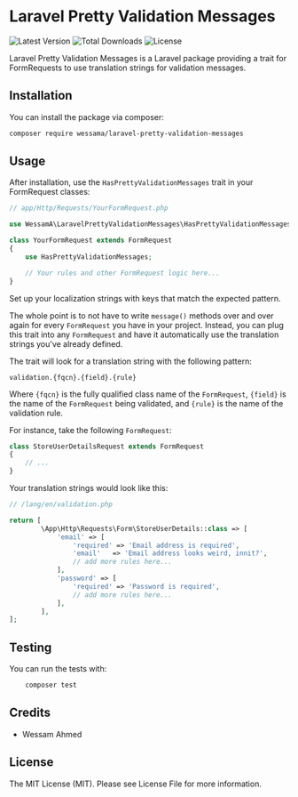 # Laravel Pretty Validation Messages

![Latest Version](https://img.shields.io/github/v/tag/your-namespace/laravel-pretty-validation-messages?label=version)
![Total Downloads](https://img.shields.io/packagist/dt/your-namespace/laravel-pretty-validation-messages.svg)
![License](https://img.shields.io/badge/license-MIT-brightgreen.svg)

Laravel Pretty Validation Messages is a Laravel package providing a trait for FormRequests to use translation strings for validation messages.

## Installation

You can install the package via composer:

```bash
composer require wessama/laravel-pretty-validation-messages
```

## Usage
After installation, use the `HasPrettyValidationMessages` trait in your FormRequest classes:

```php
// app/Http/Requests/YourFormRequest.php

use WessamA\LaravelPrettyValidationMessages\HasPrettyValidationMessages;

class YourFormRequest extends FormRequest
{
    use HasPrettyValidationMessages;

    // Your rules and other FormRequest logic here...
}
```

Set up your localization strings with keys that match the expected pattern.

The whole point is to not have to write `message()` methods over and over again for every `FormRequest` you have
in your project. Instead, you can plug this trait into any `FormRequest` and have it automatically use the
translation strings you've already defined. 

The trait will look for a translation string with the following pattern:

```
validation.{fqcn}.{field}.{rule}
```
Where `{fqcn}` is the fully qualified class name of the `FormRequest`, `{field}` is the name of the `FormRequest` being validated, and `{rule}` is the name of the validation rule.

For instance, take the following `FormRequest`:

```php
class StoreUserDetailsRequest extends FormRequest
{
    // ...
}
```

Your translation strings would look like this:

```php
// /lang/en/validation.php

return [
        \App\Http\Requests\Form\StoreUserDetails::class => [
            'email' => [
                'required' => 'Email address is required',
                'email'   => 'Email address looks weird, innit?',
                // add more rules here...
            ],
            'password' => [
                'required' => 'Password is required',
                // add more rules here...
            ],
        ],
];
```

## Testing
You can run the tests with:
    
```bash
    composer test
```

## Credits
- Wessam Ahmed

## License
The MIT License (MIT). Please see License File for more information.
